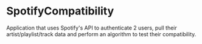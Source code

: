 # SpotifyCompatibility
Application that uses Spotify's API to authenticate 2 users, pull their artist/playlist/track data and perform an algorithm to test their compatibility.
